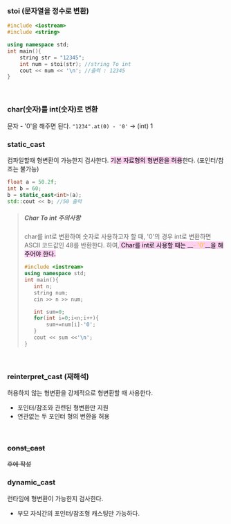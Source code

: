 

### stoi (문자열을 정수로 변환)
```cpp
#include <iostream>
#include <string>

using namespace std;
int main(){
	string str = "12345";
	int num = stoi(str); //string To int
	cout << num << '\n'; //출력 : 12345
}
```

<br>

### char(숫자)를 int(숫자)로 변환
문자 - '0'을 해주면 된다.
`"1234".at(0) - '0'` -> (int) 1

### static_cast
컴파일할때 형변환이 가능한지 검사한다.
<mark style="background: #FFB8EBA6;">기본 자료형의 형변환을 허용</mark>한다. (포인터/참조는 불가능)
```cpp
float a = 50.2f;
int b = 60;
b = static_cast<int>(a);
std::cout << b; //50 출력
```
> ##### Char To int 주의사항
> char를 int로 변환하여 숫자로 사용하고자 할 때, '0'의 경우 int로 변환하면 ASCII 코드값인 48를 반환한다. 
> 하여,<mark style="background: #FFB8EBA6;"> Char를 int로 사용할 때는 __<span style="color:rgb(255, 192, 0)">- '0'</span>__을 해주어야 한다.</mark>
> ```cpp
> #include <iostream>
>using namespace std;
>int main(){
>    int n;
>    string num;
>    cin >> n >> num;
>
>    int sum=0;
>    for(int i=0;i<n;i++){   
>        sum+=num[i]-'0';
>    }
>    cout << sum <<'\n';
>}
>```


<br>

### reinterpret_cast (재해석)
허용하지 않는  형변환을 강제적으로 형변환할 때 사용한다.
- 포인터/참조와 관련된 형변환만 지원
- 연관없는 두 포인터 형의 변환을 허용

<br>

### ~~const_cast~~
~~후에 작성~~

### dynamic_cast
런타임에 형변환이 가능한지 검사한다.
- 부모 자식간의 포인터/참조형 캐스팅만 가능하다.